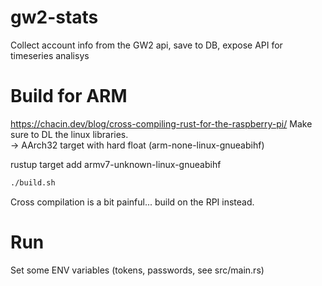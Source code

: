 # gw2-stats
Collect account info from the GW2 api, save to DB, expose API for timeseries analisys

# Build for ARM
https://chacin.dev/blog/cross-compiling-rust-for-the-raspberry-pi/
Make sure to DL the linux libraries.   
-> AArch32 target with hard float (arm-none-linux-gnueabihf)

rustup target add armv7-unknown-linux-gnueabihf

```bash
./build.sh
```
Cross compilation is a bit painful... build on the RPI instead.

# Run
Set some ENV variables (tokens, passwords, see src/main.rs)

